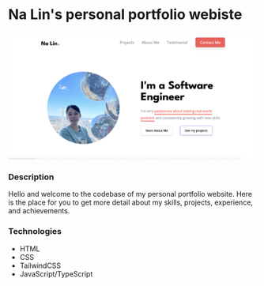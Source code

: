 # Na Lin's personal portfolio webiste

<img src="./images/portfolio-website.png" alt="portfolio website"/>

### Description

Hello and welcome to the codebase of my personal portfolio website. Here is the place for you to get more detail about my skills, projects, experience, and achievements.

### Technologies

- HTML
- CSS
- TailwindCSS
- JavaScript/TypeScript
